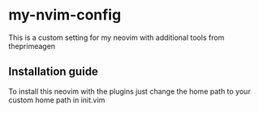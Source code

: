 # my-nvim-config
This is a custom setting for my neovim with additional tools from theprimeagen

## Installation guide
To install this neovim with the plugins just change the home path to your custom home path in init.vim

